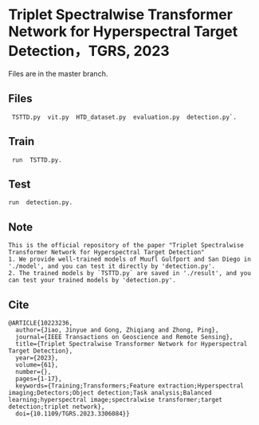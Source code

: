 # Triplet Spectralwise Transformer Network for Hyperspectral Target Detection，TGRS, 2023
Files are in the master branch.

## Files
``` TSTTD.py  vit.py  HTD_dataset.py  evaluation.py  detection.py`.```

## Train
``` run  TSTTD.py.```

## Test
```run  detection.py.```

## Note
```
This is the official repository of the paper "Triplet Spectralwise Transformer Network for Hyperspectral Target Detection"
1. We provide well-trained models of Muufl Gulfport and San Diego in './model', and you can test it directly by 'detection.py'.
2. The trained models by `TSTTD.py` are saved in './result', and you can test your trained models by 'detection.py'.
```

## Cite
```
@ARTICLE{10223236,
  author={Jiao, Jinyue and Gong, Zhiqiang and Zhong, Ping},
  journal={IEEE Transactions on Geoscience and Remote Sensing}, 
  title={Triplet Spectralwise Transformer Network for Hyperspectral Target Detection}, 
  year={2023},
  volume={61},
  number={},
  pages={1-17},
  keywords={Training;Transformers;Feature extraction;Hyperspectral imaging;Detectors;Object detection;Task analysis;Balanced learning;hyperspectral image;spectralwise transformer;target detection;triplet network},
  doi={10.1109/TGRS.2023.3306084}}
```
